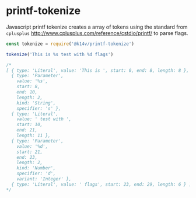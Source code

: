# printf-tokenize
Javascript printf tokenize creates a array of tokens using the standard from `cplusplus` http://www.cplusplus.com/reference/cstdio/printf/ to parse flags.

```javascript
const tokenize = require('@k14v/printf-tokenize')

tokenize('This is %s test with %d flags')

/*
[ { type: 'Literal', value: 'This is ', start: 0, end: 8, length: 8 },
  { type: 'Parameter',
    value: '%s',
    start: 8,
    end: 10,
    length: 2,
    kind: 'String',
    specifier: 's' },
  { type: 'Literal',
    value: ' test with ',
    start: 10,
    end: 21,
    length: 11 },
  { type: 'Parameter',
    value: '%d',
    start: 21,
    end: 23,
    length: 2,
    kind: 'Number',
    specifier: 'd',
    variant: 'Integer' },
  { type: 'Literal', value: ' flags', start: 23, end: 29, length: 6 } ]
*/
```
